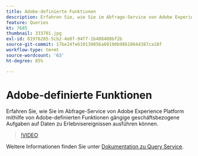 ```yaml
---
title: Adobe-definierte Funktionen
description: Erfahren Sie, wie Sie im Abfrage-Service von Adobe Experience Platform mithilfe von Adobe-definierten Funktionen gängige geschäftsbezogene Aufgaben auf Daten zu Erlebnisereignissen ausführen können.
feature: Queries
kt: 7685
thumbnail: 333701.jpg
exl-id: 81976285-5cb2-4e0f-94f7-1b408408bf2b
source-git-commit: 17be24fe619139056a69190b98610644387ca18f
workflow-type: tm+mt
source-wordcount: '63'
ht-degree: 85%

---
```


# Adobe-definierte Funktionen

Erfahren Sie, wie Sie im Abfrage-Service von Adobe Experience Platform mithilfe von Adobe-definierten Funktionen gängige geschäftsbezogene Aufgaben auf Daten zu Erlebnisereignissen ausführen können.

>[!VIDEO](https://video.tv.adobe.com/v/333701?quality=12&learn=on)

Weitere Informationen finden Sie unter [Dokumentation zu Query Service](https://experienceleague.adobe.com/docs/experience-platform/query/home.html?lang=de).
